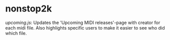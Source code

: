 # nonstop2k

*upcoming.js*: Updates the 'Upcoming MIDI releases'-page with creator for each midi file. Also highlights specific users to make it easier to see who did which file.
